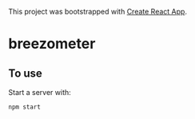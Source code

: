 This project was bootstrapped with [Create React App](https://github.com/facebookincubator/create-react-app).

# breezometer

## To use

Start a server with:

```sh
npm start
```